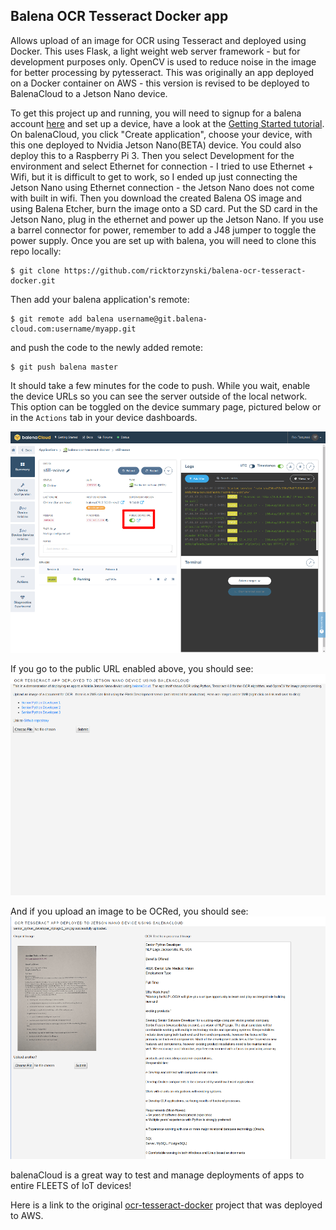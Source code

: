 ## Balena OCR Tesseract Docker app

Allows upload of an image for OCR using Tesseract and deployed using Docker. This uses Flask, a light weight web server framework - but for development purposes only. OpenCV is used to reduce noise in the image for better processing by pytesseract.  This was originally an app deployed on a Docker container on AWS - this version is revised to be deployed to BalenaCloud to a Jetson Nano device.

To get this project up and running, you will need to signup for a balena account [here][signup-page] and set up a device, have a look at the [Getting Started tutorial][gettingStarted-link]. On balenaCloud, you click "Create application", choose your device, with this one deployed to Nvidia Jetson Nano(BETA) device.  You could also deploy this to a Raspberry Pi 3.  Then you select Development for the environment and select Ethernet for connection - I tried to use Ethernet + Wifi, but it is difficult to get to work, so I ended up just connecting the Jetson Nano using Ethernet connection - the Jetson Nano does not come with built in wifi.  Then you download the created Balena OS image and using Balena Etcher, burn the image onto a SD card.  Put the SD card in the Jetson Nano, plug in the ethernet and power up the Jetson Nano.  If you use a barrel connector for power, remember to add a J48 jumper to toggle the power supply. Once you are set up with balena, you will need to clone this repo locally:
```
$ git clone https://github.com/ricktorzynski/balena-ocr-tesseract-docker.git
```
Then add your balena application's remote:
```
$ git remote add balena username@git.balena-cloud.com:username/myapp.git
```
and push the code to the newly added remote:
```
$ git push balena master
```
It should take a few minutes for the code to push. While you wait, enable the device URLs so you can see the server outside of the local network. This option can be toggled on the device summary page, pictured below or in the `Actions` tab in your device dashboards.

![Enable device URL](/img/balenacloud.png)

If you go to the public URL enabled above, you should see:
![app index](/img/balenacloud2.png)

And if you upload an image to be OCRed, you should see:
![ocr](/img/balenacloud3.png)

balenaCloud is a great way to test and manage deployments of apps to entire FLEETS of IoT devices!

Here is a link to the original [ocr-tesseract-docker] project that was deployed to AWS.

[balena-link]:https://balena.io/
[signup-page]:https://dashboard.balena-cloud.com/signup
[gettingStarted-link]:http://balena.io/docs/learn/getting-started/
[ocr-tesseract-docker]:https://github.com/ricktorzynski/ocr-tesseract-docker
